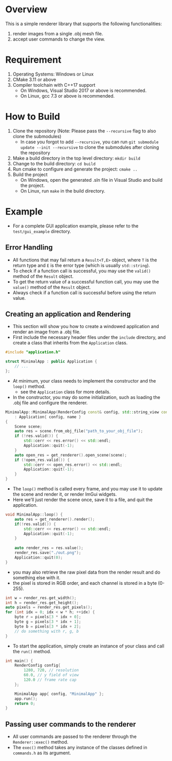 # Overview
This is a simple renderer library that supports the following functionalities:
1. render images from a single .obj mesh file.
2. accept user commands to change the view.

# Requirement
1. Operating Systems: Windows or Linux
2. CMake 3.11 or above
3. Compiler toolchain with C++17 support
    - On Windows, Visual Studio 2017 or above is recommended.
    - On Linux, gcc 7.3 or above is recommended.

# How to Build
1. Clone the repository (Note: Please pass the `--recursive` flag to also clone the submodules)
    - In case you forgot to add `--recursive`, you can run `git submodule update --init --recursive` to clone the submodules after cloning the repository
2. Make a build directory in the top level directory: `mkdir build`
3. Change to the build directory: `cd build`
4. Run cmake to configure and generate the project: `cmake ..`
5. Build the project
    * On Windows, open the generated .sln file in Visual Studio and build the project.
    * On Linux, run `make` in the build directory.

# Example
- For a complete GUI application example, please refer to the `test/gui_example` directory.

## Error Handling
- All functions that may fail return a `Result<T,E>` object, where `T` is the return type and `E` is the error type (which is usually `std::string`).
- To check if a function call is successful, you may use the `valid()` method of the `Result` object.
- To get the return value of a successful function call, you may use the `value()` method of the `Result` object.
- Always check if a function call is successful before using the return value.

## Creating an application and Rendering
- This section will show you how to create a windowed application and render an image from a .obj file.
- First include the necessary header files under the `include` directory, and create a class that inherits from the `Application` class.

```cpp
#include "application.h"

struct MinimalApp : public Application {
    // ...
};
```

- At minimum, your class needs to implement the constructor and the `loop()` method.
    - see the `Application` class for more details.
- In the constructor, you may do some initialization, such as loading the .obj file and configure the renderer.

```cpp
MinimalApp::MinimalApp(RenderConfig const& config, std::string_view const& name)
    : Application{ config, name }
{
    Scene scene;
    auto res = scene.from_obj_file("path_to_your_obj_file");
    if (!res.valid()) {
        std::cerr << res.error() << std::endl;
        Application::quit(-1);
    }
    auto open_res = get_renderer().open_scene(scene);
    if (!open_res.valid()) {
        std::cerr << open_res.error() << std::endl;
        Application::quit(-1);
    }
}
```

- The `loop()` method is called every frame, and you may use it to update the scene and render it, or render ImGui widgets.
- Here we'll just render the scene once, save it to a file, and quit the application.

```cpp
void MinimalApp::loop() {
	auto res = get_renderer().render();
    if(!res.valid()) {
        std::cerr << res.error() << std::endl;
        Application::quit(-1);
    }
    
    auto render_res = res.value();
    render_res.save("./out.png");
    Application::quit(0);
}
```
- you may also retrieve the raw pixel data from the render result and do something else with it.
- the pixel is stored in RGB order, and each channel is stored in a byte (0-255).
```cpp
int w = render_res.get_width();
int h = render_res.get_height();
auto pixels = render_res.get_pixels();
for (int idx = 0; idx < w * h; ++idx) {
    byte r = pixels[3 * idx + 0];
    byte g = pixels[3 * idx + 1];
    byte b = pixels[3 * idx + 2];
    // do something with r, g, b
}
```

- To start the application, simply create an instance of your class and call the `run()` method.

```cpp
int main() {
    RenderConfig config{
        1280, 720, // resolution
        60.0, // y field of view
        120.0 // frame rate cap
    };

    MinimalApp app{ config, "MinimalApp" };
    app.run();
    return 0;
}
```

## Passing user commands to the renderer
- All user commands are passed to the renderer through the `Renderer::exec()` method.
- The `exec()` method takes any instance of the classes defined in `commands.h` as its argument.